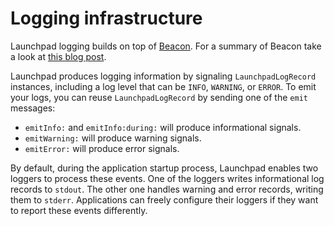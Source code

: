# Logging infrastructure

Launchpad logging builds on top of [Beacon](https://github.com/pharo-project/pharo-beacon).
For a summary of Beacon take a look at [this blog post](http://www.humane-assessment.com/blog/beacon).

Launchpad produces logging information by signaling `LaunchpadLogRecord` instances,
including a log level that can be `INFO`, `WARNING`, or `ERROR`.
To emit your logs, you can reuse `LaunchpadLogRecord` by sending one of the
`emit` messages:

- `emitInfo:` and `emitInfo:during:` will produce informational signals.
- `emitWarning:` will produce warning signals.
- `emitError:` will produce error signals.

By default, during the application startup process, Launchpad enables two loggers
to process these events. One of the loggers writes informational log records to
`stdout`. The other one handles warning and error records, writing them to `stderr`.
Applications can freely configure their loggers if they want to report these events
differently.
